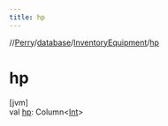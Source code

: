 ```yaml
---
title: hp
---
```

//[Perry](../../../index.html)/[database](../index.html)/[InventoryEquipment](index.html)/[hp](hp.html)



# hp



[jvm]\
val [hp](hp.html): Column<[Int](https://kotlinlang.org/api/latest/jvm/stdlib/kotlin/-int/index.html)>




